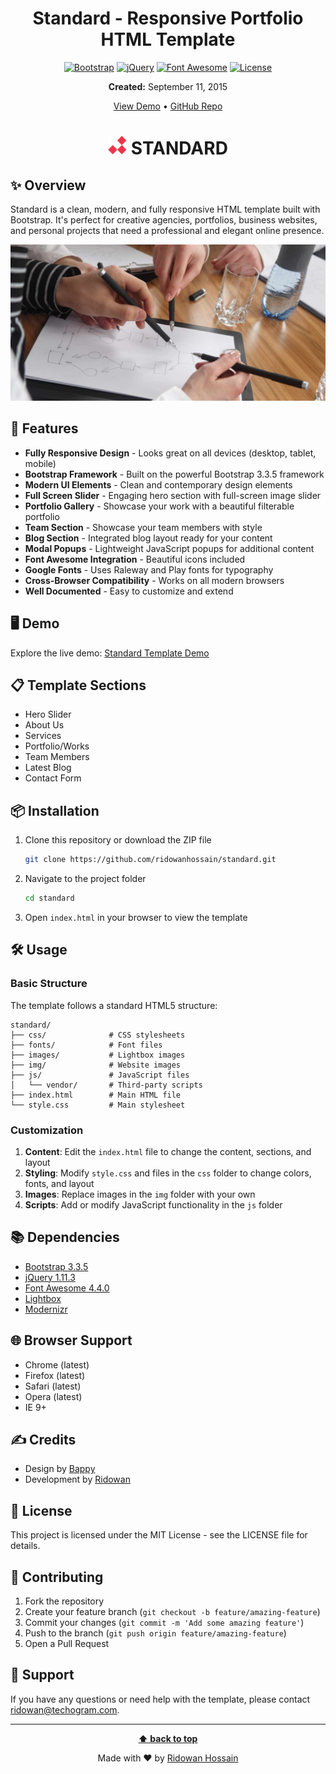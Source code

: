 <div align="center">

# Standard - Responsive Portfolio HTML Template

[![Bootstrap](https://img.shields.io/badge/Bootstrap-3.3.5-7952B3.svg?style=flat&logo=bootstrap&logoColor=white)](https://getbootstrap.com/)
[![jQuery](https://img.shields.io/badge/jQuery-1.11.3-0769AD.svg?style=flat&logo=jquery&logoColor=white)](https://jquery.com/)
[![Font Awesome](https://img.shields.io/badge/Font_Awesome-4.4.0-528DD7.svg?style=flat&logo=font-awesome&logoColor=white)](https://fontawesome.com/)
[![License](https://img.shields.io/badge/License-MIT-green.svg)](LICENSE)

**Created:** September 11, 2015

<a href="http://demo.techogram.com/html/standard" target="_blank">View Demo</a> • 
<a href="https://github.com/ridowanhossain/standard" target="_blank">GitHub Repo</a>


<h1 align="center">
  <img src="img/header-image.png" alt="Standard Logo" width="30" height="30">
  <b>STANDARD</b>
</h1>
</div>

## ✨ Overview

Standard is a clean, modern, and fully responsive HTML template built with Bootstrap. It's perfect for creative agencies, portfolios, business websites, and personal projects that need a professional and elegant online presence.

<div align="center">

![Template Preview](img/slider1.jpg)

</div>

## 🚀 Features

- **Fully Responsive Design** - Looks great on all devices (desktop, tablet, mobile)
- **Bootstrap Framework** - Built on the powerful Bootstrap 3.3.5 framework
- **Modern UI Elements** - Clean and contemporary design elements
- **Full Screen Slider** - Engaging hero section with full-screen image slider
- **Portfolio Gallery** - Showcase your work with a beautiful filterable portfolio
- **Team Section** - Showcase your team members with style
- **Blog Section** - Integrated blog layout ready for your content
- **Modal Popups** - Lightweight JavaScript popups for additional content
- **Font Awesome Integration** - Beautiful icons included
- **Google Fonts** - Uses Raleway and Play fonts for typography
- **Cross-Browser Compatibility** - Works on all modern browsers
- **Well Documented** - Easy to customize and extend

## 🖥️ Demo

Explore the live demo: [Standard Template Demo](https://demo.techogram.com/html/standard)

## 📋 Template Sections

- Hero Slider
- About Us
- Services
- Portfolio/Works
- Team Members
- Latest Blog
- Contact Form

## 📦 Installation

1. Clone this repository or download the ZIP file
   ```bash
   git clone https://github.com/ridowanhossain/standard.git
   ```

2. Navigate to the project folder
   ```bash
   cd standard
   ```

3. Open `index.html` in your browser to view the template

## 🛠️ Usage

### Basic Structure

The template follows a standard HTML5 structure:

```
standard/
├── css/              # CSS stylesheets
├── fonts/            # Font files
├── images/           # Lightbox images
├── img/              # Website images
├── js/               # JavaScript files
│   └── vendor/       # Third-party scripts
├── index.html        # Main HTML file
└── style.css         # Main stylesheet
```

### Customization

1. **Content**: Edit the `index.html` file to change the content, sections, and layout
2. **Styling**: Modify `style.css` and files in the `css` folder to change colors, fonts, and layout
3. **Images**: Replace images in the `img` folder with your own
4. **Scripts**: Add or modify JavaScript functionality in the `js` folder

## 📚 Dependencies

- [Bootstrap 3.3.5](http://getbootstrap.com)
- [jQuery 1.11.3](https://jquery.com)
- [Font Awesome 4.4.0](http://fontawesome.io)
- [Lightbox](https://lokeshdhakar.com/projects/lightbox2/)
- [Modernizr](https://modernizr.com)

## 🌐 Browser Support

- Chrome (latest)
- Firefox (latest)
- Safari (latest)
- Opera (latest)
- IE 9+

## ✍️ Credits

- Design by [Bappy](https://www.facebook.com/towkirbappy)
- Development by [Ridowan](https://www.facebook.com/ridowan.hossain)

## 📄 License

This project is licensed under the MIT License - see the LICENSE file for details.

## 🤝 Contributing

1. Fork the repository
2. Create your feature branch (`git checkout -b feature/amazing-feature`)
3. Commit your changes (`git commit -m 'Add some amazing feature'`)
4. Push to the branch (`git push origin feature/amazing-feature`)
5. Open a Pull Request

## 💬 Support

If you have any questions or need help with the template, please contact [ridowan@techogram.com](mailto:ridowan@techogram.com).

---

<div align="center">

**[⬆ back to top](#standard---responsive-portfolio-html-template)**

Made with ❤️ by [Ridowan Hossain](https://github.com/ridowanhossain)

</div>